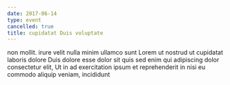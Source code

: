 ```yaml
---
date: 2017-06-14
type: event
cancelled: true
title: cupidatat Duis voluptate
---
```

non mollit. irure velit nulla minim ullamco sunt Lorem ut nostrud ut cupidatat laboris dolore Duis dolore esse dolor sit quis sed enim qui adipiscing dolor consectetur elit, Ut in ad exercitation ipsum et reprehenderit in nisi eu commodo aliquip veniam, incididunt